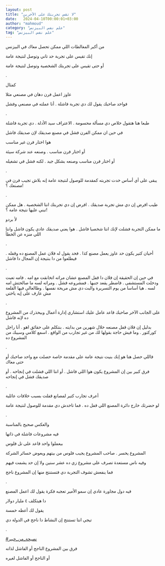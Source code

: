 ```yaml
---
layout: post
title: "لا تقس تجربتك على الآخرين"
date:   2024-04-10T00:00:01+03:00
author: "mahmoud"
category: "علم نفس البيزنس"
tag: "علم نفس البيزنس"
---
```



من أكبر المغالطات اللي ممكن تحصل معاك في البيزنس

إنك تقيس على تجربة حد تاني وتوصل لنتيجة عامة

أو حتى تقيس على تجربتك الشخصية وتوصل لنتيجة عامة

.

كمثال

عاوز اعمل فرن دهان في مصنعي مثلا

فواحد صاحبك يقول لك دي تجربة فاشلة . أنا عملته في مصنعي
وفشل

.

طبعا هنا هتقول خلاص دي مسألة محسومة . الاعتراف سيد
الأدلة . دي تجربة فاشلة

في حين ان ممكن الفرن فشل في مصنع صديقك لإن صديقك
فاشل

هوا اختار فرن غير مناسب

أو اختار فرن مناسب . وصنعه عند شركة سيئة

أو اختار فرن مناسب وصنعه بشكل جيد . لكنه فشل في
تشغيله

.

يبقى على أي أساس خدت تجربته كمقدمة للوصول لنتيجة عامة
إنه بلاش تجيب فرن في مصنعك ؟!

.

طيب افرض إن دي مش تجربة صديقك . افرض إن دي تجربتك انتا
الشخصية . هل ممكن تبني عليها نتيجة عامة ؟!

لأ بردو

ما ممكن التجربة فشلت لإنك انتا شخصيا فاشل . هوا يعني
صديقك عادي يكون فاشل وانتا اللي منزه عن الخطأ

.

أحيان كتير يكون حد عاوز يعمل مصنع كذا . فحد يقول له فلان
عمل المصنع ده وقفله . فيطلعوا من دا بنتيجة إن المجال دا فاشل

.

في حين إن الحقيقة إن فلان دا قفل المصنع عشان مراته
اتخانقت مع امه . فامه تعبت ودخلت المستشفى . فاضطر يقعد جنبها . فمشروعه
فشل . ومراته لسه ما صالحتش امه لسه . هيا أساسا من يوم التسريرة والبت دي
مش مريحة نفسها . وطالعالي فيها القلعة مش عارف على إيه ياختي

.

على الجانب الآخر صاحبك قاعد عامل عليك استشاري إدارة
أعمال وبيحذرك من المشروع ده لإنه فاشل

بدليل إن فلان قفل مصنعه خلال شهرين من بدايته . بنتكلم
على حقائق اهو . أنا راجل كوركتور . وما فيش حاجة بقولها لك من غير تجارب
من الواقع . اسمع كلامي وسيبك من المشروع ده

.

فاللي حصل هنا هو إنك بنيت نتيجة عامة على مقدمة خاصة حصلت
مع واحد صاحبك أو حتى معاك

فرق كبير بين إن المشروع يكون هوا اللي فاشل . أو انتا
اللي فشلت في إنجاحه . أو صديقك فشل في إنجاحه

.

أعرف تجارب كتير لمصانع قفلت بسبب خلافات عائلية

لو حضرتك خارج دائرة المصنع اللي قفل ده . فما تاخدش دي
مقدمة للوصول لنتيجة عامة

.

والعكس صحيح بالمناسبة

فيه مشروعات فاشلة في ذاتها

بيعملوا واحد قاعد على تل فلوس

المشروع يخسر . صاحب المشروع يجيب فلوس من بيتهم ويعوض
خسائر الشركة

وفيه ناس مستعدة تصرف على مشروع زي ده عشر سنين ولا إن حد
يشمت فيهم

فما ينفعش تشوف التجربة دي فتستنتج منها إن المشروع
ناجح

.

فيه دول مجاورة عادي إن سمو الأمير تعجبه فكرة يقول لك
اعمل المصنع

دا هيتكلف ٤ مليار دولار

يقول لك أعطه خمسة

تيجي انتا تستنتج إن النشاط دا ناجح في الدولة دي

.

[<u>\#نصيحة\_من\_خبير</u>](https://www.facebook.com/hashtag/%D9%86%D8%B5%D9%8A%D8%AD%D8%A9_%D9%85%D9%86_%D8%AE%D8%A8%D9%8A%D8%B1?__eep__=6&__cft__%5b0%5d=AZXiSdXelUHnRNy5TVQp438MUq-BUDSjeE1hSa1FtpvZK9skXE_6LteOrgvMAvdTf1p0MVtzvMnvjynZii5IOu4AMQds7khzg15BOS9rQhyrv2PLmxbQSY0Hs6Fs7TdTud-G3_Opz6M980vYzoBmenjVMsBFYIU4puQxxxb7i1TbbQ&__tn__=*NK-R)

فرق بين المشروع الناجح أو الفاشل لذاته

أو الناجح أو الفاشل لغيره
